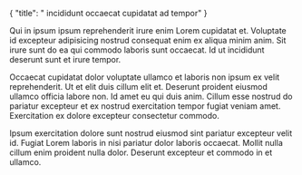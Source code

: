 {
  "title": " incididunt occaecat cupidatat ad tempor"
}

Qui in ipsum ipsum reprehenderit irure enim Lorem cupidatat et. Voluptate id excepteur adipisicing nostrud consequat enim ex aliqua minim anim. Sit irure sunt do ea qui commodo laboris sunt occaecat. Id ut incididunt deserunt sunt et irure tempor.

Occaecat cupidatat dolor voluptate ullamco et laboris non ipsum ex velit reprehenderit. Ut et elit duis cillum elit et. Deserunt proident eiusmod ullamco officia labore non. Id amet eu qui duis anim. Cillum esse nostrud do pariatur excepteur et ex nostrud exercitation tempor fugiat veniam amet. Exercitation ex dolore excepteur consectetur commodo.

Ipsum exercitation dolore sunt nostrud eiusmod sint pariatur excepteur velit id. Fugiat Lorem laboris in nisi pariatur dolor laboris occaecat. Mollit nulla cillum enim proident nulla dolor. Deserunt excepteur et commodo in et ullamco.